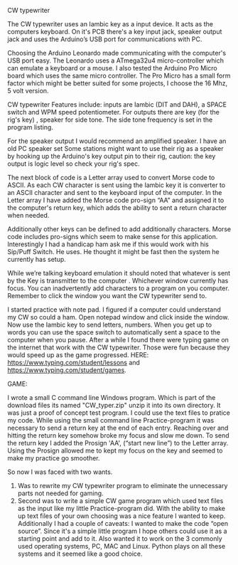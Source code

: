 CW typewriter 

The CW typewriter uses an Iambic key as a input device. It acts as the computers keyboard. On it's PCB there's a key input jack, speaker output jack  and uses the Arduino’s USB port for communications with PC.  

 Choosing the Arduino Leonardo made communicating with the computer's USB port easy. The Leonardo uses a ATmega32u4 micro-controller which can emulate a keyboard or a mouse. I also tested the Arduino Pro Micro board which uses the same micro controller. The Pro Micro has a small form factor which might be better suited for some projects,  I choose the 16 Mhz, 5 volt version. 

CW typewriter Features include: inputs  are Iambic (DIT and DAH), a SPACE switch and WPM speed potentiometer. For outputs there are  key (for the rig's key) , speaker for side tone. The side tone frequency is set in the program listing.

For the speaker output I would recommend an amplified speaker. I have an old PC speaker set  Some stations might want to use their rig as a speaker by hooking up the Arduino's key output pin to their rig, caution: the key output is logic level so check your rig's spec.

 The next block of code is a Letter array used to convert Morse code to ASCII. As each CW character is sent  using the Iambic key it is converter to an ASCII character and sent to the keyboard input of the computer. In the Letter array I have added the Morse code pro-sign “AA”  and assigned it to the computer's return key, which adds the ability to sent a return character when needed. 

Additionally other keys can be defined to add additionally characters. Morse code includes pro-signs which seem to make sense for this application. Interestingly I had a handicap ham ask me if this would work with his Sip/Puff Switch.  He uses. He thought it might be fast then the system he currently has setup. 

While we’re talking keyboard emulation it should noted that whatever is sent by the Key is transmitter to the computer . Whichever window  currently has focus. You can inadvertently add characters to a program on you computer. Remember to click the window you want the CW typewriter send to.

I started practice with note pad. I figured if a computer could understand my CW so could a ham. Open notepad window and click inside the window. Now use the Iambic key to send letters, numbers. When you get up to words you can use the space switch to automatically sent a space to the computer when you pause. After a while I found there were typing game on the internet that work with the CW typewriter. Those were fun because they would speed up as the game progressed. HERE: https://www.typing.com/student/lessons and  https://www.typing.com/student/games. 

GAME:

I wrote a small C command line Windows program. Which is part of the download files its named  "CW_typer.zip" unzip it into its own directory. 
It was just a proof of concept test program. I could use the text files to pratice my code. 
While using the small command line Practice-program it was necessary to send a return key at the end of each entry.  Reaching over and hitting the return key somehow broke my focus and slow me down. To send the return key I added the Prosign  'AA', (“start new line”) to the Letter array. Using the Prosign allowed me to kept my focus on the key and seemed to make my practice go smoother.

So now I was faced with two wants. 
1) Was to rewrite my CW typewriter program to eliminate the unnecessary parts not needed for gaming.
2)  Second was to write a simple CW game program which used text files as the input like my little Practice-program did.
With the ability to make up text files of your own choosing was a nice feature I wanted to keep.
Additionally I had a couple of caveats:
I wanted to make the code “open source”. Since it's a simple little program I hope others could use it as a starting point and add to it.
Also wanted it to work on the 3 commonly used operating systems, PC, MAC and Linux. Python plays on all these systems and it seemed like a good choice.

